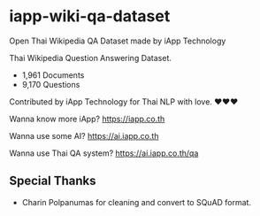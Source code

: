 # iapp-wiki-qa-dataset
Open Thai Wikipedia QA Dataset made by iApp Technology

Thai Wikipedia Question Answering Dataset.
- 1,961 Documents
- 9,170 Questions

Contributed by iApp Technology for Thai NLP with love. ❤️❤️❤️

Wanna know more iApp? https://iapp.co.th 

Wanna use some AI? https://ai.iapp.co.th

Wanna use Thai QA system? https://ai.iapp.co.th/qa

## Special Thanks
- Charin Polpanumas for cleaning and convert to SQuAD format.
